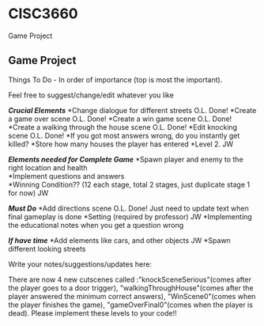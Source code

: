 # CISC3660
Game Project

Game Project
-------------------------
Things To Do - In order of importance (top is most the important). 

Feel free to suggest/change/edit whatever you like

***Crucial Elements***
*Change dialogue for different streets                            O.L.   Done!
*Create a game over scene                                         O.L.   Done!
*Create a win game scene                                          O.L.   Done!
*Create a walking through the house scene                         O.L.   Done!
*Edit knocking scene                                              O.L.   Done!
*If you got most answers wrong, do you instantly get killed?
*Store how many houses the player has entered
*Level 2.                                                         JW

***Elements needed for Complete Game***
*Spawn player and enemy to the right location and health                 
*Implement questions and answers  
*Winning Condition??  (12 each stage, total 2 stages, just duplicate stage 1 for now)   JW
                                                                  
***Must Do***
*Add directions scene                                             O.L.   Done! Just need to update text when final gameplay is done
*Setting (required by professor)                                  JW
*Implementing the educational notes when you get a question wrong 

***If have time***
*Add elements like cars, and other objects                        JW 
*Spawn different looking streets


Write your notes/suggestions/updates here:

There are now 4 new cutscenes called :"knockSceneSerious"(comes after the player goes to a door trigger), "walkingThroughHouse"(comes after the player answered the minimum correct answers), "WinScene0"(comes when the player finishes the game), "gameOverFinal0"(comes when the player is dead). Please implement these levels to your code!!

